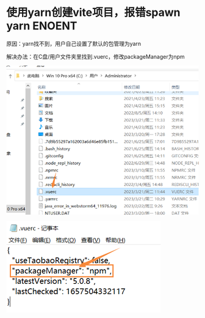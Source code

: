 # 使用yarn创建vite项目，报错spawn yarn ENOENT

原因：yarn找不到，用户自己设置了默认的包管理为yarn

解决办法：在C盘/用户文件夹里找到.vuerc，修改packageManager为npm

![Image text](../../.vuepress/public/takeNotes/vite/03/01.png)

![Image text](../../.vuepress/public/takeNotes/vite/03/02.png)
